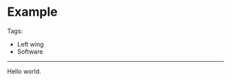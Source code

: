 Example
=========================

Tags:

* Left wing
* Software

-------------------

Hello world.
